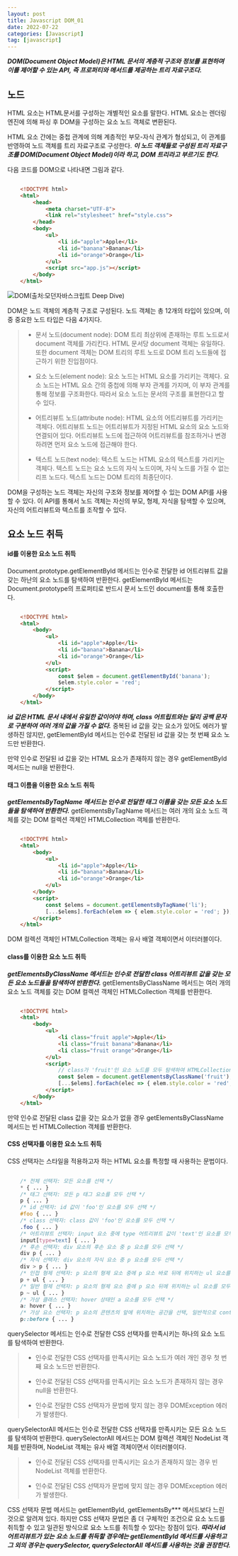 ```yaml
---
layout: post
title: Javascript DOM_01
date: 2022-07-22
categories: [Javascript]
tag: [javascript]
---
```


***DOM(Document Object Model)은 HTML 문서의 계층적 구조와 정보를 표현하며 이를 제어할 수 있는 API, 즉 프로퍼티와 메서드를 제공하는 트리 자료구조다.***

## 노드

HTML 요소는 HTML문서를 구성하는 개별적인 요소를 말한다. HTML 요소는 렌더링 엔진에 의해 파싱 후 DOM을 구성하는 요소 노드 객체로 변환된다. 

HTML 요소 간에는 중첩 관계에 의해 계층적인 부모-자식 관계가 형성되고, 이 관계를 반영하여 노드 객체를 트리 자료구조로 구성한다. ***이 노드 객체들로 구성된 트리 자료구조를 DOM(Document Object Model)이라 하고, DOM 트리라고 부르기도 한다.***

다음 코드를 DOM으로 나타내면 그림과 같다.

```HTML

    <!DOCTYPE html>
    <html>
        <head>
            <meta charset="UTF-8">
            <link rel="stylesheet" href="style.css">
        </head>
        <body>
            <ul>
                <li id="apple">Apple</li>
                <li id="banana">Banana</li>
                <li id="orange">Orange</li>
            </ul>
            <script src="app.js"></script>
        </body>
    </html>

```

![DOM(출처:모던자바스크립트 Deep Dive)](../../assets/img/DOM.png)


DOM은 노드 객체의 계층적 구조로 구성된다. 노드 객체는 총 12개의 타입이 있으며, 이 중 중요한 노드 타입은 다음 4가지다.

>
> - 문서 노드(document node): DOM 트리 최상위에 존재하는 루트 노드로서 document 객체를 가리킨다. HTML 문서당 document 객체는 유일하다. 또한 document 객체는 DOM 트리의 루트 노드로 DOM 트리 노드들에 접근하기 위한 진입점이다. 
>
> - 요소 노드(element node): 요소 노드는 HTML 요소를 가리키는 객체다. 요소 노드는 HTML 요소 간의 중첩에 의해 부자 관계를 가지며, 이 부자 관계를 통해 정보를 구조화한다. 따라서 요소 노드는 문서의 구조를 표현한다고 할 수 있다.
>
> - 어트리뷰트 노드(attribute node): HTML 요소의 어트리뷰트를 가리키는 객체다. 어트리뷰트 노드는 어트리뷰트가 지정된 HTML 요소의 요소 노드와 연결되어 있다. 어트리뷰트 노드에 접근하여 어트리뷰트를 참조하거나 변경하려면 먼저 요소 노드에 접근해야 한다.
>
> - 텍스트 노드(text node): 텍스트 노드는 HTML 요소의 텍스트를 가리키는 객체다. 텍스트 노드는 요소 노드의 자식 노드이며, 자식 노드를 가질 수 없는 리프 노드다. 텍스트 노드는 DOM 트리의 최종단이다.
>

DOM을 구성하는 노드 객체는 자신의 구조와 정보를 제어할 수 있는 DOM API를 사용할 수 있다. 이 API를 통해서 노드 객체는 자신의 부모, 형제, 자식을 탐색할 수 있으며, 자신의 어트리뷰트와 텍스트를 조작할 수 있다.

## 요소 노드 취득

#### id를 이용한 요소 노드 취득

Document.prototype.getElementById 메서드는 인수로 전달한 id 어트리뷰트 값을 갖는 하난의 요소 노드를 탐색하여 반환한다. getElementById 메서드는 Document.prototype의 프로퍼티로 반드시 문서 노드인 document를 통해 호출한다.

```html

    <!DOCTYPE html>
    <html>
        <body>
            <ul>
                <li id="apple">Apple</li>
                <li id="banana">Banana</li>
                <li id="orange">Orange</li>
            </ul>
            <script>
                const $elem = document.getElementById('banana');
                $elem.style.color = 'red';
            </script>
        </body>
    </html>

```

***id 값은 HTML 문서 내에서 유일한 값이어야 하며, class 어트립트와는 달리 공백 문자로 구분하여 여러 개의 값을 가질 수 없다.*** 중복된 id 값을 갖는 요소가 있어도 에러가 발생하진 않지만, getElementById 메서드는 인수로 전달된 id 값을 갖는 첫 번째 요소 노드만 반환한다. 

만약 인수로 전달된 id 값을 갖는 HTML 요소가 존재하지 않는 경우 getElementById 메서드는 null을 반환한다.

#### 태그 이름을 이용한 요소 노드 취득

***getElementsByTagName 메서드는 인수로 전달한 태그 이름을 갖는 모든 요소 노드들을 탐색하여 반환한다.*** getElementsByTagName 메서드는 여러 개의 요소 노드 객체를 갖는 DOM 컬렉션 객체인 HTMLCollection 객체를 반환한다. 

```html

    <!DOCTYPE html>
    <html>
        <body>
            <ul>
                <li id="apple">Apple</li>
                <li id="banana">Banana</li>
                <li id="orange">Orange</li>
            </ul>
        </body>
        <script>
            const $elems = document.getElementsByTagName('li');
            [...$elems].forEach(elem => { elem.style.color = 'red'; });
        </script>
    </html>

```

DOM 컬렉션 객체인 HTMLCollection 객체는 유사 배열 객체이면서 이터러블이다. 

#### class를 이용한 요소 노드 취득

***getElementsByClassName 메서드는 인수로 전달한 class 어트리뷰트 값을 갖는 모든 요소 노드들을 탐색하여 반환한다.*** getElementsByClassName 메서드는 여러 개의 요소 노드 객체를 갖는 DOM 컬렉션 객체인 HTMLCollection 객체를 반환한다.

```html

    <!DOCTYPE html>
    <html>
        <body>
            <ul>
                <li class="fruit apple">Apple</li>
                <li class="fruit banana">Banana</li>
                <li class="fruit orange">Orange</li>
            </ul>
            <script>
                // class가 'fruit'인 요소 노드를 모두 탐색하여 HTMLCollection 객체에 담아 반환한다.
                const $elem = document.getElementsByClassName('fruit');
                [...$elems].forEach(elec => { elem.style.color = 'red'; });
            </script>
        </body>
    </html>

```

만약 인수로 전달된 class 값을 갖는 요소가 없을 경우 getElementsByClassName 메서드는 빈 HTMLCollection 객체를 반환한다.

#### CSS 선택자를 이용한 요소 노드 취득

CSS 선택자는 스타일을 적용하고자 하는 HTML 요소를 특정할 때 사용하는 문법이다.

```css
    
    /* 전체 선택자: 모든 요소를 선택 */
    * { ... }
    /* 태그 선택자: 모든 p 태그 요소를 모두 선택 */
    p { ... }
    /* id 선택자: id 값이 'foo'인 요소를 모두 선택 */
    #foo { ... }
    /* class 선택자: class 값이 'foo'인 요소를 모두 선택 */
    .foo { ... }
    /* 어트리뷰트 선택자: input 요소 중에 type 어트리뷰트 값이 'text'인 요소를 모두 선택 */
    input[type=text] { ... }
    /* 후손 선택자: div 요소의 후손 요소 중 p 요소를 모두 선택 */
    div p { ... }
    /* 자식 선택자: div 요소의 자식 요소 중 p 요소를 모두 선택 */
    div > p { ... }
    /* 인접 형제 선택자: p 요소의 형제 요소 중에 p 요소 바로 뒤에 위치하는 ul 요소를 선택 */
    p + ul { ... }
    /* 일반 형제 선택자: p 요소의 형제 요소 중에 p 요소 뒤에 위치하는 ul 요소를 모두 선택 */
    p ~ ul { ... }
    /* 가상 클래스 선택자: hover 상태인 a 요소를 모두 선택 */
    a: hover { ... }
    /* 가상 요소 선택자: p 요소의 콘텐츠의 앞에 위치하는 공간을 선택, 일반적으로 content 프로퍼티와 함께 사용함 */
    p::before { ... }

```

querySelector 메서드는 인수로 전달한 CSS 선택자를 만족시키는 하나의 요소 노드를 탐색하여 반환한다.

>
> - 인수로 전달한 CSS 선택자를 만족시키는 요소 노드가 여러 개인 경우 첫 번째 요소 노드만 반환한다.
>
> - 인수로 전달된 CSS 선택자를 만족시키는 요소 노드가 존재하지 않는 경우 null을 반환한다.
>
> - 인수로 전달한 CSS 선택자가 문법에 맞지 않는 경우 DOMException 에러가 발생한다.
>

querySelectorAll 메서드는 인수로 전달한 CSS 선택자를 만족시키는 모든 요소 노드를 탐색하여 반환한다. querySelectorAll 메서드는 DOM 컬렉션 객체인 NodeList 객체를 반환하며, NodeList 객체는 유사 배열 객체이면서 이터러블이다.

>
> - 인수로 전달된 CSS 선택자를 만족시키는 요소가 존재하지 않는 경우 빈 NodeList 객체를 반환한다.
>
> - 인수로 전달된 CSS 선택자가 문법에 맞지 않는 경우 DOMException 에러가 발생한다.
>

CSS 선택자 문법 메서드는 getElementById, getElementsBy*** 메서드보다 느린 것으로 알려져 있다. 하지만 CSS 선택자 문법은 좀 더 구체적인 조건으로 요소 노드를 취득할 수 있고 일관된 방식으로 요소 노드를 취득할 수 있다는 장점이 있다. ***따라서 id 어트리뷰트가 있는 요소 노드를 취득할 경우에는 getElementById 메서드를 사용하고 그 외의 경우는 querySelector, querySelectorAll 메서드를 사용하는 것을 권장한다.***


